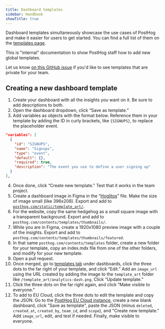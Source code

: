 ```yaml
---
title: Dashboard templates
sidebar: Handbook
showTitle: true
---
```


Dashboard templates simultaneously showcase the use cases of PostHog and make it easier for users to get started. You can find a full list of them on the [templates page](/templates).

This is "internal" documentation to show PostHog staff how to add new global templates.

Let us know [on this GitHub issue](https://github.com/PostHog/posthog/issues/12732) if you'd like to see templates that are private for your team.

## Creating a new dashboard template

1. Create your dashboard with all the insights you want on it. Be sure to add descriptions to both.
2. Open the dashboard dropdown, click “Save as template.”
3. Add variables as objects with the format below. Reference them in your template by adding the ID in curly brackets, like `{SIGNUPS}`, to replace the placeholder event.

```json
"variables": [
  {
    "id": "SIGNUPS",
    "name": "Signups",
    "type": "event",
    "default": {},
    "required": true,
    "description": "The event you use to define a user signing up"
  }
],
```

4. Once done, click “Create new template.” Test that it works in the team project.
5. Create a dashboard image in Figma in the “[Hoglitos](https://www.figma.com/file/HwUmk7WqccLkGgNNGAs4zN/Art-board?type=design&node-id=15-11&mode=design)” file. Make the size of image small (like 396x208). Export and add to [`posthog.com/static/template_art/`](https://github.com/PostHog/posthog.com/tree/master/static/template_art).
6. For the website, copy the same hedgehog as a small square image with a transparent background. Export and add to `posthog.com/contents/templates/thumbnails/`.
7. While you are in Figma, create a 1920x1080 preview image with a couple of the insights. Export and add to `posthog.com/contents/templates/thumbnails/featured`.
8. In that same `posthog.com/contents/templates` folder, create a new folder for your template, copy an index.mdx file from one of the other folders, and modify for your new template.
9. Open a pull request.
10. Once merged, go to [templates tab](https://us.posthog.com/dashboard?tab=templates) under dashboards, click the three dots to the far right of your template, and click “Edit.” Add an `image_url` using the URL created by adding the image to the `template_art` folder like `/template_art/analytics-dash.png`. Click “Update template.”
11. Click the three dots on the far right again, and click “Make visible to everyone.”
12. To add to EU Cloud, click the three dots to edit the template and copy the JSON. Go to the [PostHog EU Cloud instance](https://eu.posthog.com/project/1/dashboard), create a new blank dashboard, click "Save as template", paste the JSON (minus `deleted`, `created_at`, `created_by`, `team_id`, and `scope`), and "Create new template." Add `image_url`, edit, and test if needed. Finally, make visible to everyone.
